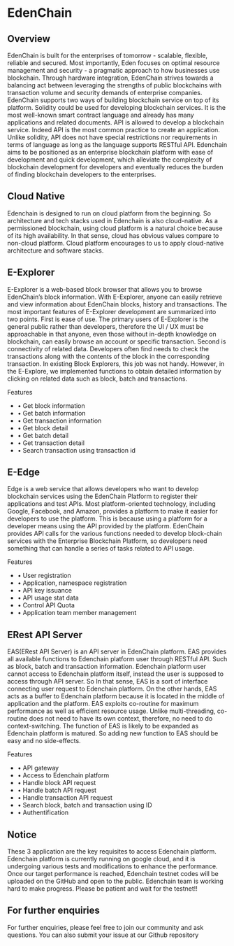 # EdenChain

## Overview
EdenChain is built for the enterprises of tomorrow - scalable, flexible, reliable and secured. Most importantly, Eden focuses on optimal resource management and security - a pragmatic approach to how businesses use blockchain.
Through hardware integration, EdenChain strives towards a balancing act between leveraging the strengths of public blockchains with transaction volume and security demands of enterprise companies. EdenChain supports two ways of building blockchain service on top of its platform. 
Solidity could be used for developing blockchain services. It is the most well-known smart contract language and already has many applications and related documents.
API is allowed to develop a blockchain service. Indeed API is the most common practice to create an application. Unlike solidity, API does not have special restrictions nor requirements in terms of language as long as the language supports RESTful API.
Edenchain aims to be positioned as an enterprise blockchain platform with ease of development and quick development, which alleviate the complexity of blockchain development for developers and eventually reduces the burden of finding blockchain developers to the enterprises.

## Cloud Native
Edenchain is designed to run on cloud platform from the beginning. So architecture and tech stacks used in Edenchain is also cloud-native. As a permissioned blockchain, using cloud platform is a natural choice because of its high availability. In that sense, cloud has obvious values compare to non-cloud platform. Cloud platform encourages to us to apply cloud-native architecture and software stacks. 

## E-Explorer
E-Explorer is a web-based block browser that allows you to browse EdenChain’s block information. With E-Explorer, anyone can easily retrieve and view information about EdenChain blocks, history and transactions.
The most important features of E-Explorer development are summarized into two points. First is ease of use. The primary users of E-Explorer is the general public rather than developers, therefore the UI / UX must be approachable in that anyone, even those without in-depth knowledge on blockchain, can easily browse an account or specific transaction.
Second is connectivity of related data. Developers often find needs to check the transactions along with the contents of the block in the corresponding transaction. In existing Block Explorers, this job was not handy. However, in the E-Explore, we implemented functions to obtain detailed information by clicking on related data such as block, batch and transactions.

Features
* •	Get block information
* •	Get batch information
* •	Get transaction information
* •	Get block detail
* •	Get batch detail
* •	Get transaction detail
* •	Search transaction using transaction id

## E-Edge
Edge is a web service that allows developers who want to develop blockchain services using the EdenChain Platform to register their applications and test APIs.
Most platform-oriented technology, including Google, Facebook, and Amazon, provides a platform to make it easier for developers to use the platform. This is because using a platform for a developer means using the API provided by the platform.
EdenChain provides API calls for the various functions needed to develop block-chain services with the Enterprise Blockchain Platform, so developers need something that can handle a series of tasks related to API usage.

Features
* •	User registration
* •	Application, namespace registration
* •	API key issuance
* •	API usage stat data
* •	Control API Quota
* •	Application team member management

## ERest API Server
EAS(ERest API Server) is an API server in EdenChain platform. EAS provides all available functions to Edenchain platform user through RESTful API. Such as block, batch and transaction information. Edenchain platform user cannot access to Edenchain platform itself, instead the user is supposed to access through API server. So In that sense, EAS is a sort of interface connecting user request to Edenchain platform. On the other hands, EAS acts as a buffer to Edenchain platform because it is located in the middle of application and the platform. EAS exploits co-routine for maximum performance as well as efficient resource usage. Unlike multi-threading, co-routine does not need to have its own context, therefore, no need to do context-switching. The function of EAS is likely to be expanded as Edenchain platform is matured. So adding new function to EAS should be easy and no side-effects. 

Features
* •	API gateway
* •	Access to Edenchain platform
* •	Handle block API request
* •	Handle batch API request
* •	Handle transaction API request
* •	Search block, batch and transaction using ID
* •	Authentification

## Notice
These 3 application are the key requisites to access Edenchain platform. Edenchain platform is currently running on google cloud, and it is undergoing various tests and modifications to enhance the performance. Once our target performance is reached, Edenchain testnet codes will be uploaded on the GitHub and open to the public. Edenchain team is working hard to make progress. Please be patient and wait for the testnet!!

## For further enquiries
For further enquiries, please feel free to join our community and ask questions. You can also submit your issue at our Github repository

